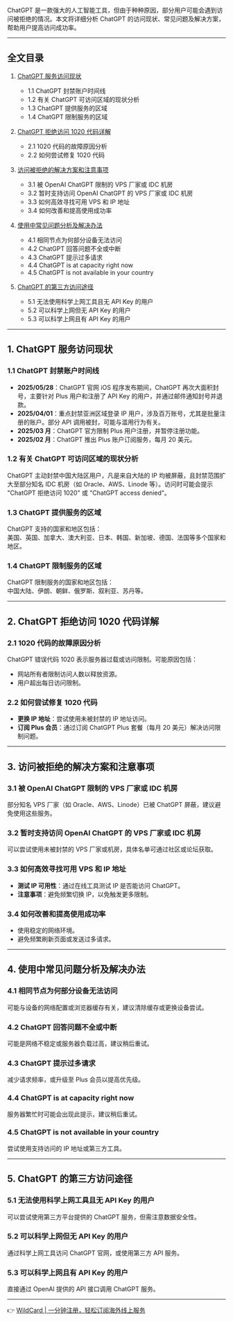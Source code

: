 ChatGPT 是一款强大的人工智能工具，但由于种种原因，部分用户可能会遇到访问被拒绝的情况。本文将详细分析 ChatGPT 的访问现状、常见问题及解决方案，帮助用户提高访问成功率。

---

## 全文目录

1. [ChatGPT 服务访问现状](#chatgpt-服务访问现状)  
   - 1.1 ChatGPT 封禁账户时间线  
   - 1.2 有关 ChatGPT 可访问区域的现状分析  
   - 1.3 ChatGPT 提供服务的区域  
   - 1.4 ChatGPT 限制服务的区域  

2. [ChatGPT 拒绝访问 1020 代码详解](#chatgpt-拒绝访问-1020-代码详解)  
   - 2.1 1020 代码的故障原因分析  
   - 2.2 如何尝试修复 1020 代码  

3. [访问被拒绝的解决方案和注意事项](#访问被拒绝的解决方案和注意事项)  
   - 3.1 被 OpenAI ChatGPT 限制的 VPS 厂家或 IDC 机房  
   - 3.2 暂时支持访问 OpenAI ChatGPT 的 VPS 厂家或 IDC 机房  
   - 3.3 如何高效寻找可用 VPS 和 IP 地址  
   - 3.4 如何改善和提高使用成功率  

4. [使用中常见问题分析及解决办法](#使用中常见问题分析及解决办法)  
   - 4.1 相同节点为何部分设备无法访问  
   - 4.2 ChatGPT 回答问题不全或中断  
   - 4.3 ChatGPT 提示过多请求  
   - 4.4 ChatGPT is at capacity right now  
   - 4.5 ChatGPT is not available in your country  

5. [ChatGPT 的第三方访问途径](#chatgpt-的第三方访问途径)  
   - 5.1 无法使用科学上网工具且无 API Key 的用户  
   - 5.2 可以科学上网但无 API Key 的用户  
   - 5.3 可以科学上网且有 API Key 的用户  

---

## 1. ChatGPT 服务访问现状

### 1.1 ChatGPT 封禁账户时间线

- **2025/05/28**：ChatGPT 官网 iOS 程序发布期间，ChatGPT 再次大面积封号，主要针对 Plus 用户和注册了 API Key 的用户，并通过邮件通知封号并退款。  
- **2025/04/01**：重点封禁亚洲区域登录 IP 用户，涉及百万账号，尤其是批量注册的账户。部分 API 调用被封，可能与滥用行为有关。  
- **2025/03 月**：ChatGPT 官方限制 Plus 用户注册，并暂停注册功能。  
- **2025/02 月**：ChatGPT 推出 Plus 账户订阅服务，每月 20 美元。  

### 1.2 有关 ChatGPT 可访问区域的现状分析

ChatGPT 主动封禁中国大陆区用户，凡是来自大陆的 IP 均被屏蔽，且封禁范围扩大至部分知名 IDC 机房（如 Oracle、AWS、Linode 等）。访问时可能会提示 "ChatGPT 拒绝访问 1020" 或 "ChatGPT access denied"。

### 1.3 ChatGPT 提供服务的区域

ChatGPT 支持的国家和地区包括：  
美国、英国、加拿大、澳大利亚、日本、韩国、新加坡、德国、法国等多个国家和地区。  

### 1.4 ChatGPT 限制服务的区域

ChatGPT 限制服务的国家和地区包括：  
中国大陆、伊朗、朝鲜、俄罗斯、叙利亚、苏丹等。

---

## 2. ChatGPT 拒绝访问 1020 代码详解

### 2.1 1020 代码的故障原因分析

ChatGPT 错误代码 1020 表示服务器过载或访问限制。可能原因包括：  
- 网站所有者限制访问人数以释放资源。  
- 用户超出每日访问限制。  

### 2.2 如何尝试修复 1020 代码

- **更换 IP 地址**：尝试使用未被封禁的 IP 地址访问。  
- **订阅 Plus 会员**：通过订阅 ChatGPT Plus 套餐（每月 20 美元）解决访问限制问题。  

---

## 3. 访问被拒绝的解决方案和注意事项

### 3.1 被 OpenAI ChatGPT 限制的 VPS 厂家或 IDC 机房

部分知名 VPS 厂家（如 Oracle、AWS、Linode）已被 ChatGPT 屏蔽，建议避免使用这些服务。

### 3.2 暂时支持访问 OpenAI ChatGPT 的 VPS 厂家或 IDC 机房

可以尝试使用未被封禁的 VPS 厂家或机房，具体名单可通过社区或论坛获取。

### 3.3 如何高效寻找可用 VPS 和 IP 地址

- **测试 IP 可用性**：通过在线工具测试 IP 是否能访问 ChatGPT。  
- **注意事项**：避免频繁切换 IP，以免触发更多限制。  

### 3.4 如何改善和提高使用成功率

- 使用稳定的网络环境。  
- 避免频繁刷新页面或发送过多请求。  

---

## 4. 使用中常见问题分析及解决办法

### 4.1 相同节点为何部分设备无法访问

可能与设备的网络配置或浏览器缓存有关，建议清除缓存或更换设备尝试。

### 4.2 ChatGPT 回答问题不全或中断

可能是网络不稳定或服务器负载过高，建议稍后重试。

### 4.3 ChatGPT 提示过多请求

减少请求频率，或升级至 Plus 会员以提高优先级。

### 4.4 ChatGPT is at capacity right now

服务器繁忙时可能会出现此提示，建议稍后重试。

### 4.5 ChatGPT is not available in your country

尝试使用支持访问的 IP 地址或第三方工具。

---

## 5. ChatGPT 的第三方访问途径

### 5.1 无法使用科学上网工具且无 API Key 的用户

可以尝试使用第三方平台提供的 ChatGPT 服务，但需注意数据安全性。

### 5.2 可以科学上网但无 API Key 的用户

通过科学上网工具访问 ChatGPT 官网，或使用第三方 API 服务。

### 5.3 可以科学上网且有 API Key 的用户

直接通过 OpenAI 提供的 API 接口调用 ChatGPT 服务。

---

👉 [WildCard | 一分钟注册，轻松订阅海外线上服务](https://bit.ly/bewildcard)